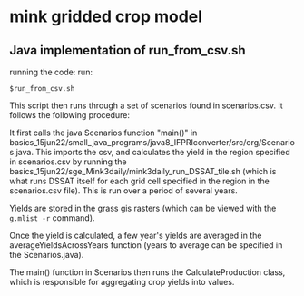 # mink gridded crop model

## Java implementation of run_from_csv.sh
running the code:
run:
```
$run_from_csv.sh
```

This script then runs through a set of scenarios found in scenarios.csv. It follows the following procedure:

It first calls the java Scenarios function "main()" in basics_15jun22/small_java_programs/java8_IFPRIconverter/src/org/Scenarios.java. This imports the csv, and calculates the yield in the region specified in scenarios.csv by running the basics_15jun22/sge_Mink3daily/mink3daily_run_DSSAT_tile.sh (which is what runs DSSAT itself for each grid cell specified in the region in the scenarios.csv file). This is run over a period of several years.

Yields are stored in the grass gis rasters (which can be viewed with the `g.mlist -r` command).

Once the yield is calculated, a few year's yields are averaged in the averageYieldsAcrossYears function (years to average can be specified in the Scenarios.java).

The main() function in Scenarios then runs the CalculateProduction class, which is responsible for aggregating crop yields into values. 
